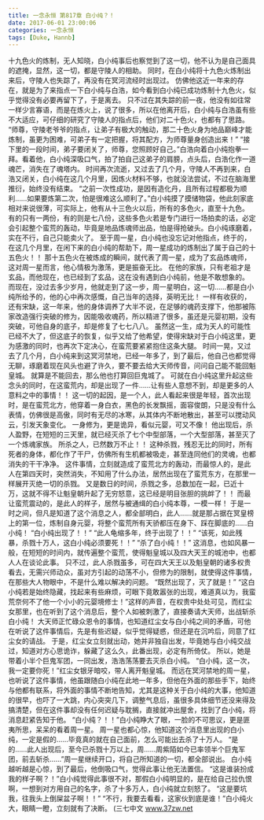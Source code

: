 ```yaml
---
title: 一念永恒 第817章 白小纯？！
date: 2017-06-01 23:00:06
categories: 一念永恒
tags: [Duke, Hannb]
---
```


十九色火的炼制，无人知晓，白小纯事后也察觉到了这一切，他不认为是自己面具的遮掩，显然，这一切，都是守陵人的相助。
同时，在白小纯将十九色火炼制出来后，守陵人也失踪了，再没有在冥河流经时出现过。
仿佛他这近一年来的存在，就是为了来指点一下白小纯与白浩，如今看到白小纯已成功炼制十九色火，似乎觉得没有必要再留下了，于是离去。
只不过在其失踪的前一夜，他没有如往常一样少言寡语，而是在炼火上，说了很多，所以在他离开后，白小纯与白浩虽有些不大适应，可仔细的研究了守陵人的指点后，他们对二十色火，也都有了思路。
“师尊，守陵老爷爷的指点，让弟子有极大的触动，那二十色火身为地品巅峰才能炼制，虽更为困难，可弟子有一定把握，将其配方，为师尊量身创造出来！”
“接下里的一段时间，弟子要闭关了，师尊，您照顾好自己。”白浩向着白小纯抱拳一拜。看着他，白小纯深吸口气，拍了拍自己这弟子的肩膀，点头后，白浩化作一道魂芒，消失在了魂塔内。
时间再次流逝，又过去了几个月，守陵人不再到来，白浩又闭关，白小纯在这几个月里，因炼火材料不够，也就没法尝试，不过在脑海里推衍，始终没有结束。
“之前一次性成功，是因有造化丹，且所有过程都极为顺利……如果要炼第二次，怕是很难这么顺利了。”白小纯摸了摸储物袋，他此刻家底相对来说很薄，可实际上，他有从十三色火以后，所有的多色火，直至十九色。
有的只有一两份，有的则是七八份，这些多色火若是专门进行一场拍卖的话，必定会引起整个蛮荒的轰动，毕竟是地品炼魂师出品，怕是得抢破头。白小纯琢磨着，实在不行，自己只能卖火了。
至于周一星，白小纯也没忘记对他指点，终于的，在这几个月里，在闲下来的白小纯的帮助下，周一星成功的炼制出了属于自己的十五色火！！
那十五色火在被炼成的瞬间，就代表了周一星，成为了玄品炼魂师，这对周一星而言，他心情极为激荡，更是振奋无比。
在他的家族，只有老祖才是玄品，而他现在，也已经到了玄品，这在没有遇到白小纯前，他是不敢想象的。
而现在，没过去多少岁月，他就走到了这一步，周一星明白，这一切……都是白小纯所给予的，他的心中再次感慨，自己当年的选择，英明无比！
一样有收获的，还有宋缺，这一年来，他的身体调养了大半不说，在足够的魂药支撑下，他那被陈家改造强行突破的修为，因能吸收魂药，所以精进了很多，虽还是元婴初期，没有突破，可他自身的底子，却是修复了七七八八。
虽然这一生，成为天人的可能性已经不大了，但这底子的恢复，似乎又给了他希望，使得宋缺对于白小纯这里，更为感激的同时，也再次下定决心，在蛮荒要紧紧抱住这条大腿。
时间一晃，又过去了几个月，白小纯来到这冥河禁地，已经一年多了，到了最后，他自己也都觉得无聊，琢磨着现在风头也避了许久，要不要去给大天师传音，问问自己能不能回魁皇城。
就算是不能回去，那么他也打算回巨鬼城了。
可就在白小纯这里升起这些念头的同时，在这蛮荒内，却是出现了一件……让有些人意想不到，却是更多的人意料之中的事情！！
这一切的起因，是一个人，此人看起来很是年轻，首次出现时，是在蛮荒北方，他穿着一身白衣，黑色的长发飘摇，面容俊朗，只是没有什么表情，仿佛很是高傲，同时有无尽的冰寒，从其体内不断地散出，甚至可以搅动风云，引发天象变化。
一身修为，更是诡异，看似元婴，可又不像！
他出现后，杀人盈野，在短短的三天里，就已经灭杀了七个中型部落，一个大型部落，甚至灭了一个炼魂家族。
所杀之人，已然数万不止！！
这种杀戮，残忍无比的同时，所有死者的身体，都化作了干尸，仿佛所有生机都被吸走，甚至连同他们的灵魂，也都消失的干干净净。
这件事情，立刻就造成了蛮荒北方的轰动，而最惊人的，是此人在第四天时，突然消失，不知用了什么办法，居然出现在了蛮荒东方，在那里一样展开灭绝一切的杀戮。
又是数日的时间，杀戮之多，总数加在一起，已近十万，这就不得不让魁皇朝升起了无穷怒意，这已经是明目张胆的挑衅了！！
而最让蛮荒震动的，是此人的样子，居然与被通缉的白小纯本尊，一模一样！
于是一时之间，但凡是知道了这个消息之人，都全部明白，此人……就是那占据在冥皇榜上的第一位，炼制自身元婴，将整个蛮荒所有天骄都压在身下、踩在脚底的……白小纯！
“白小纯出现了！！”
“此人龟缩多年，终于出现了！！”
“该死，如此残暴，杀戮十万人，这白小纯必须要死！！”
“杀了白小纯！！”
这消息，也如风暴一般，在短短的时间内，就传遍整个蛮荒，使得魁皇城以及四大天王的城池中，也都人人在谈论此事。
只不过，此人杀戮虽多，可在四大天王以及魁皇朝的诸多权贵看去，无需兴师动众，虽对方引起的动荡不小，但修为的限制，就使得这件事情，在那些大人物眼中，不是什么难以解决的问题。
“既然出现了，灭了就是！”
“这白小纯若是始终隐藏，找起来有些麻烦，可眼下竟敢嚣张的出现，难道真以为，我蛮荒奈何不了他一个小小的元婴境修士！”这样的声音，在权贵中处处可见，而红尘女那里，也在听到了这个消息后，整个人如被刺激了，直接奏请大天师，出战斩杀白小纯！
大天师正忙碌众恩令的事情，也知道红尘女与白小纯之间的矛盾，可他在听说了这件事情后，先是有些迟疑，似乎觉得疑惑，但还是在沉吟后，同意了红尘女的请战。
于是，红尘女立刻就出动，她并非独自出发，毕竟她与白小纯交战过，知道对方心思诡诈，躲藏了这么久，此番出现，必定有所倚仗。
所以，她是带着小半个巨鬼军团，一同出发，浩浩荡荡要去灭杀白小纯。
“白小纯，这一次，我一定要你死！”红尘女银牙暗咬，带人离开魁皇城。
而远在冥河禁地的周一星，也听说了这件事情，他虽跟随白小纯在此地一年多，但他在外面的那些手下，始终与他都有联系，将外面的事情不断地告知，尤其是这种关于白小纯的大事，他知道的很早，也吓了一大跳，内心突突几下，调整气息后，虽很多具体细节还没来得及搞清楚，但在这件事却没有任何迟疑与耽搁，直接就冲出屋舍，找到了白小纯，将消息赶紧告知于他。
“白小纯？！！”白小纯睁大了眼，一脸的不可思议，更是匪夷所思，呆呆的看着周一星。
周一星也都心惊，他知道这个消息里出现的白小纯，一定是假的……毕竟真的就在自己面前，怎么可能出去杀了十万人。
“是的……此人出现后，至今已杀戮十万以上，周……周紫陌如今已率领半个巨鬼军团，前去斩杀……”周一星继续开口，将自己所知道的一切，都全部说出。
白小纯越听越是心惊，到了最后，他倒吸口气，觉得此事让他无法置信。
“这是谁装扮成我的样子啊？！”白小纯觉得此事很不对，那假白小纯明显的，是在给自己拉仇恨啊，一想到对方用自己的名字，杀了十多万人，白小纯就立刻怒了。
“这是要坑我，往我头上倒屎盆子啊！！”
“不行，我要去看看，这家伙到底是谁！”白小纯火大，眼睛一瞪，立刻就有了决断。
(三七中文 www.37zw.net